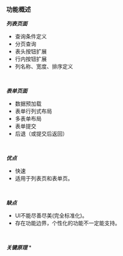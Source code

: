 
### 功能概述

***列表页面***
 * 查询条件定义
 * 分页查询
 * 表头按钮扩展
 * 行内按钮扩展
 * 列名称、宽度、排序定义

<br>

***表单页面***
 * 数据预加载
 * 表单行列式布局
 * 多表单布局
 * 表单提交
 * 后退（或提交后返回）

<br>
 
***优点***
 * 快速
 * 适用于列表页和表单页。

<br> 
 
***缺点*** 
 * UI不能尽善尽美(完全标准化)。
 * 存在功能边界，个性化的功能不一定能支持。

<br>
  
***关键原理***
 * 